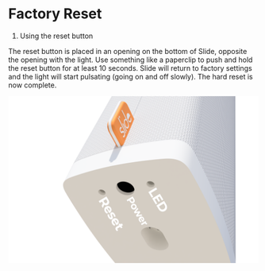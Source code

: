 # Factory Reset

1. Using the reset button  

The reset button is placed in an opening on the bottom of Slide, opposite the opening with the light. Use something like a paperclip to push and hold the reset button for  at least 10 seconds. Slide will return to factory settings and the light will start pulsating (going on and off slowly). The hard reset is now complete.

![Reset button on the bottom of Slide](img/resetbutton.png)
